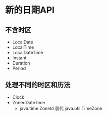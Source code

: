 # 新的日期API

## 不含时区

- LocalDate
- LocalTime
- LocalDateTime
- Instant
- Duration
- Period

## 处理不同的时区和历法

- Clock
- ZonedDateTime
  - java.time.ZoneId 替代 java.util.TimeZone